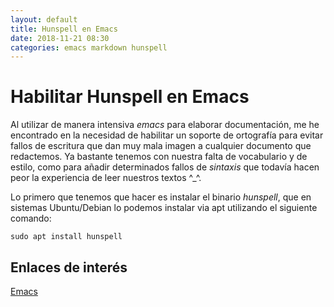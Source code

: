 ```yaml
---
layout: default
title: Hunspell en Emacs
date: 2018-11-21 08:30
categories: emacs markdown hunspell
---
```


# Habilitar Hunspell en Emacs

Al utilizar de manera intensiva *emacs* para elaborar documentación, me he encontrado en la necesidad de habilitar un soporte de ortografía para evitar fallos de escritura que dan muy mala imagen a cualquier documento que redactemos. Ya bastante tenemos con nuestra falta de vocabulario y de estilo, como para añadir determinados fallos de *sintaxis* que todavía hacen peor la experiencia de leer nuestros textos ^_^.

Lo primero que tenemos que hacer es instalar el binario *hunspell*, que en sistemas Ubuntu/Debian lo podemos instalar via apt utilizando el siguiente comando:

`sudo apt install hunspell`



## Enlaces de interés

[Emacs](https://www.gnu.org/software/emacs/)

